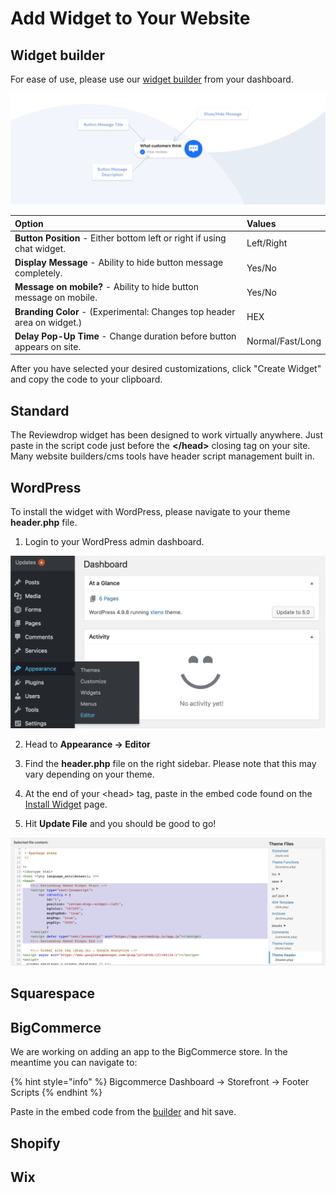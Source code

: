 # Add Widget to Your Website

## Widget builder

For ease of use, please use our [widget builder](https://reviewdrop.io/embed) from your dashboard.

![](../.gitbook/assets/widget-graphic.png)

| Option | Values |
| :--- | :--- |
| **Button Position** - Either bottom left or right if using chat widget. | Left/Right |
| **Display Message** - Ability to hide button message completely. | Yes/No |
| **Message on mobile?** - Ability to hide button message on mobile. | Yes/No |
| **Branding Color** - \(Experimental: Changes top header area on widget.\) | HEX |
| **Delay Pop-Up Time** - Change duration before button appears on site. | Normal/Fast/Long |

After you have selected your desired customizations, click "Create Widget" and copy the code to your clipboard.

## Standard

The Reviewdrop widget has been designed to work virtually anywhere. Just paste in the script code just before the **&lt;/head&gt;** closing tag on your site. Many website builders/cms tools have header script management built in. 

## WordPress

To install the widget with WordPress, please navigate to your theme **header.php** file.

1. Login to your WordPress admin dashboard.

![](../.gitbook/assets/screenshot-2018-12-08-at-14.02.59.png)

2. Head to **Appearance -&gt; Editor**

3. Find the **header.php** file on the right sidebar. Please note that this may vary depending on your theme.

4. At the end of your &lt;head&gt; tag, paste in the embed code found on the [Install Widget](https://reviewdrop.io/embed) page.

5. Hit **Update File** and you should be good to go!

![](../.gitbook/assets/screenshot-2018-12-08-at-14.04.40.png)

## Squarespace

## BigCommerce

We are working on adding an app to the BigCommerce store. In the meantime you can navigate to:

{% hint style="info" %}
Bigcommerce Dashboard -&gt; Storefront -&gt; Footer Scripts
{% endhint %}

Paste in the embed code from the [builder](customise-widget-looks.md) and hit save.

## Shopify

## Wix

